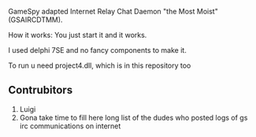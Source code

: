GameSpy adapted Internet Relay Chat Daemon "the Most Moist" (GSAIRCDTMM).

How it works:
You just start it and it works.

I used delphi 7SE and no fancy components to make it.

To run u need project4.dll, which is in this repository too


Contrubitors
---------
1. Luigi
2. Gona take time to fill here long list of the dudes who posted logs of gs irc communications on internet
